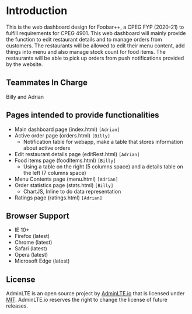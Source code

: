 Introduction
============
This is the web dashboard design for Foobar++, a CPEG FYP (2020-21) to fulfill requirements for CPEG 4901. This web dashboard will mainly provide the function to edit restaurant details and to manage orders from customers. The restaurants will be allowed to edit their menu content, add things into menu and also manage stock count for food items. The restaurants will be able to pick up orders from push notifications provided by the website.

Teammates In Charge
-------------------
Billy and Adrian

Pages intended to provide functionalities
-----------------------------------------
- Main dashboard page (index.html) `[Adrian]`
- Active order page (orders.html) `[Billy]`
  - Notification table for webapp, make a table that stores information about active orders
- Edit restaurant details page (editRest.html) `[Adrian]`
- Food items page (foodItems.html) `[Billy]`
  - Using a table on the right (5 columns space) and a details table on the left (7 columns space)
- Menu Contents page (menu.html) `[Adrian]`
- Order statistics page (stats.html) `[Billy]`
  - ChartJS, Inline to do data representation
- Ratings page (ratings.html) `[Adrian]`

Browser Support
---------------
- IE 10+
- Firefox (latest)
- Chrome (latest)
- Safari (latest)
- Opera (latest)
- Microsoft Edge (latest)

License
-------
AdminLTE is an open source project by [AdminLTE.io](https://adminlte.io) that is licensed under [MIT](http://opensource.org/licenses/MIT). AdminLTE.io
reserves the right to change the license of future releases.
